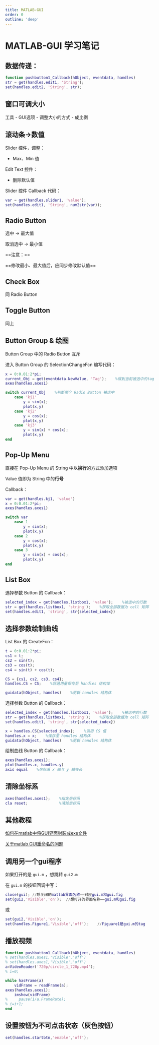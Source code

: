 ```yaml
---
title: MATLAB-GUI
order: 0
outline: 'deep'
---
```


# MATLAB-GUI 学习笔记

## 数据传递：
```MATLAB
function pushbutton1_Callback(hObject, eventdata, handles)
str = get(handles.edit1, 'String');
set(handles.edit2, 'String', str);
```

  

## 窗口可调大小

工具 - GUI选项 - 调整大小的方式 - 成比例

  

## 滚动条→数值

Slider 控件，调整：

- Max、Min 值

Edit Text 控件：

- 删除默认值

Slider 控件 Callback 代码：

```MATLAB
var = get(handles.slider1, 'value');
set(handles.edit1, 'String', num2str(var));
```

  

## Radio Button

选中 → 最大值

取消选中 → 最小值

==注意：==

==修改最小、最大值后，应同步修改默认值==

  

## Check Box

同 Radio Button

  

## Toggle Button

同上

  

## Button Group & 绘图

Button Group 中的 Radio Button 互斥

进入 Button Group 的 SelectionChangeFcn 编写代码：

```MATLAB
x = 0:0.01:2*pi;
current_Obj = get(eventdata.NewValue, 'Tag');    %得到当前被选中的tag
axes(handles.axes1)

switch current_Obj    %判断哪个 Radio Button 被选中
	case 'kj1'
		y = sin(x);
		plot(x,y)
	case 'kj2'
		y = cos(x);
		plot(x,y)
	case 'kj3'
		y = sin(x) + cos(x);
		plot(x,y)
end
```

  

## Pop-Up Menu

直接在 Pop-Up Menu 的 String 中以**换行**的方式添加选项

Value 值即为 String 中的**行号**

Callback：

```MATLAB
var = get(handles.kj1, 'value')
x = 0:0.01:2*pi;
axes(handles.axes1)

switch var
	case 1
		y = sin(x);
		plot(x,y)
	case 2
		y = cos(x);
		plot(x,y)
	case 3
		y = sin(x) + cos(x);
		plot(x,y)
end
```

  

## List Box

选择参数 Button 的 Callback：

```MATLAB
selected_index = get(handles.listbox1, 'value');    %被选中的行数
str = get(handles.listbox1, 'string');    %获取全部数据为 cell 矩阵
set(handles.edit1, 'string', str{selected_index})
```

  

## 选择参数绘制曲线

List Box 的 CreateFcn：

```MATLAB
t = 0:0.01:2*pi;
cs1 = t;
cs2 = sin(t);
cs3 = cos(t);
cs4 = sin(t) + cos(t);

CS = {cs1, cs2, cs3, cs4};
handles.CS = CS;    %将通用量保存至 handles 结构体

guidata(hObject, handles)    %更新 handles 结构体
```

选择参数 Button 的 Callback：

```MATLAB
selected_index = get(handles.listbox1, 'value');    %被选中的行数
str = get(handles.listbox1, 'string');    %获取全部数据为 cell 矩阵
set(handles.edit1, 'string', str{selected_index})

x = handles.CS{selected_index};    %调用 CS 值
handles.x = x;    %保存至 handles 结构体
guidata(hObject, handles)    %更新 handles 结构体
```

绘制曲线 Button 的 Callback：

```MATLAB
axes(handles.axes1);
plot(handles.x, handles.y)
axis equal    %坐标系 x 轴与 y 轴等长
```

  

## 清除坐标系

```MATLAB
axes(handles.axes1);    %指定坐标系
cla reset;              %清除坐标系
```

  

## 其他教程

[如何在matlab中将GUI界面封装成exe文件](https://blog.csdn.net/lhlwdgg/article/details/114279138)

[关于matlab GUI重命名的问题](https://blog.csdn.net/dmfylb/article/details/72356376)

  

## 调用另一个gui程序

如果打开的是 `gui.m` ，想跳转 `gui2.m`

在 `gui.m` 的按钮回调中写：

```MATLAB
close(gui); //想关闭的matlab界面名称——对应gui.m和gui.fig
set(gui2,'Visible','on');  //想打开的界面名称——gui.m和gui.fig
```

或

```MATLAB
set(gui2,'Visible','on');
set(handles.Figure1,'Visible','off');    //Figuare1是gui.m的tag
```

  

## 播放视频

```MATLAB
function pushbutton1_Callback(hObject, eventdata, handles)
% set(handles.axes1,'Visible','off')
% set(handles.axes1,'Visible','off')
a=VideoReader('720p/circle_1_720p.mp4');
% i=0;

while hasFrame(a)
    vidFrame = readFrame(a);
axes(handles.axes1);    
    imshow(vidFrame)
%     pause(1/a.FrameRate);
% i=i+1;
end
```

  

## 设置按钮为不可点击状态（灰色按钮）

```MATLAB
set(handles.startbtn,'enable','off');
```